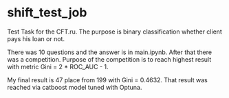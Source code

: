 # shift_test_job

 Test Task for the CFT.ru.
 The purpose is binary classification whether client pays his loan or not.

There was 10 questions and the answer is in main.ipynb. After that there was a competition.
Purpose of the competition is to reach highest result with metric Gini = 2 * ROC_AUC - 1.

My final result is 47 place from 199 with Gini = 0.4632. 
That result was reached via catboost model tuned with Optuna.
